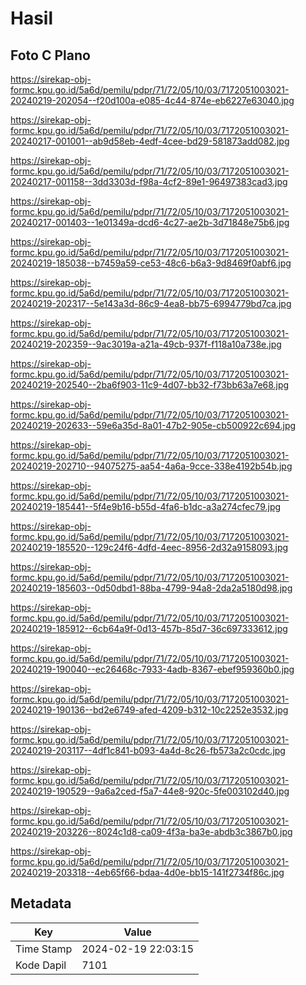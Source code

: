 # Hasil

## Foto C Plano

https://sirekap-obj-formc.kpu.go.id/5a6d/pemilu/pdpr/71/72/05/10/03/7172051003021-20240219-202054--f20d100a-e085-4c44-874e-eb6227e63040.jpg

https://sirekap-obj-formc.kpu.go.id/5a6d/pemilu/pdpr/71/72/05/10/03/7172051003021-20240217-001001--ab9d58eb-4edf-4cee-bd29-581873add082.jpg

https://sirekap-obj-formc.kpu.go.id/5a6d/pemilu/pdpr/71/72/05/10/03/7172051003021-20240217-001158--3dd3303d-f98a-4cf2-89e1-96497383cad3.jpg

https://sirekap-obj-formc.kpu.go.id/5a6d/pemilu/pdpr/71/72/05/10/03/7172051003021-20240217-001403--1e01349a-dcd6-4c27-ae2b-3d71848e75b6.jpg

https://sirekap-obj-formc.kpu.go.id/5a6d/pemilu/pdpr/71/72/05/10/03/7172051003021-20240219-185038--b7459a59-ce53-48c6-b6a3-9d8469f0abf6.jpg

https://sirekap-obj-formc.kpu.go.id/5a6d/pemilu/pdpr/71/72/05/10/03/7172051003021-20240219-202317--5e143a3d-86c9-4ea8-bb75-6994779bd7ca.jpg

https://sirekap-obj-formc.kpu.go.id/5a6d/pemilu/pdpr/71/72/05/10/03/7172051003021-20240219-202359--9ac3019a-a21a-49cb-937f-f118a10a738e.jpg

https://sirekap-obj-formc.kpu.go.id/5a6d/pemilu/pdpr/71/72/05/10/03/7172051003021-20240219-202540--2ba6f903-11c9-4d07-bb32-f73bb63a7e68.jpg

https://sirekap-obj-formc.kpu.go.id/5a6d/pemilu/pdpr/71/72/05/10/03/7172051003021-20240219-202633--59e6a35d-8a01-47b2-905e-cb500922c694.jpg

https://sirekap-obj-formc.kpu.go.id/5a6d/pemilu/pdpr/71/72/05/10/03/7172051003021-20240219-202710--94075275-aa54-4a6a-9cce-338e4192b54b.jpg

https://sirekap-obj-formc.kpu.go.id/5a6d/pemilu/pdpr/71/72/05/10/03/7172051003021-20240219-185441--5f4e9b16-b55d-4fa6-b1dc-a3a274cfec79.jpg

https://sirekap-obj-formc.kpu.go.id/5a6d/pemilu/pdpr/71/72/05/10/03/7172051003021-20240219-185520--129c24f6-4dfd-4eec-8956-2d32a9158093.jpg

https://sirekap-obj-formc.kpu.go.id/5a6d/pemilu/pdpr/71/72/05/10/03/7172051003021-20240219-185603--0d50dbd1-88ba-4799-94a8-2da2a5180d98.jpg

https://sirekap-obj-formc.kpu.go.id/5a6d/pemilu/pdpr/71/72/05/10/03/7172051003021-20240219-185912--6cb64a9f-0d13-457b-85d7-36c697333612.jpg

https://sirekap-obj-formc.kpu.go.id/5a6d/pemilu/pdpr/71/72/05/10/03/7172051003021-20240219-190040--ec26468c-7933-4adb-8367-ebef959360b0.jpg

https://sirekap-obj-formc.kpu.go.id/5a6d/pemilu/pdpr/71/72/05/10/03/7172051003021-20240219-190136--bd2e6749-afed-4209-b312-10c2252e3532.jpg

https://sirekap-obj-formc.kpu.go.id/5a6d/pemilu/pdpr/71/72/05/10/03/7172051003021-20240219-203117--4df1c841-b093-4a4d-8c26-fb573a2c0cdc.jpg

https://sirekap-obj-formc.kpu.go.id/5a6d/pemilu/pdpr/71/72/05/10/03/7172051003021-20240219-190529--9a6a2ced-f5a7-44e8-920c-5fe003102d40.jpg

https://sirekap-obj-formc.kpu.go.id/5a6d/pemilu/pdpr/71/72/05/10/03/7172051003021-20240219-203226--8024c1d8-ca09-4f3a-ba3e-abdb3c3867b0.jpg

https://sirekap-obj-formc.kpu.go.id/5a6d/pemilu/pdpr/71/72/05/10/03/7172051003021-20240219-203318--4eb65f66-bdaa-4d0e-bb15-141f2734f86c.jpg


## Metadata

| Key        | Value               |
| ---------- | ------------------- |
| Time Stamp | 2024-02-19 22:03:15 |
| Kode Dapil | 7101                |



